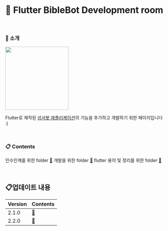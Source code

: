 
<br>

# :blue_book: Flutter BibleBot Development room

<br>

### :house_with_garden: 소개

<img width = "200" src = "https://github.com/toast-ceo/flutter_BibleBotDevelopment/blob/main/update_memo/data/biblebot_logo.png?raw=true"> 


Flutter로 제작된 [성서봇 애플리케이션](https://play.google.com/store/apps/details?id=com.blogspot.ramming125.kbubot&hl=ko)의 기능을 추가하고 개발하기 위한 페이지입니다 :)

<br>



### :clipboard: Contents
인수인계를 위한 folder [:pushpin:](https://github.com/toast-ceo/flutter_BibleBotDevelopment/tree/main/practice)
개발을 위한 folder [:pushpin:](https://github.com/toast-ceo/flutter_BibleBotDevelopment/tree/main/Develop)
flutter 용어 및 정리를 위한 folder [:pushpin:](https://github.com/toast-ceo/flutter_BibleBotDevelopment/tree/main/Memo)

<br>

## :clipboard:업데이트 내용
 
|Version|Contents|
|---|---| 
|2.1.0|[:pushpin:](https://github.com/toast-ceo/flutter_BibleBotDevelopment/blob/main/update_memo/memo/2.1.0.md)|
|2.2.0|[:pushpin:]()|
